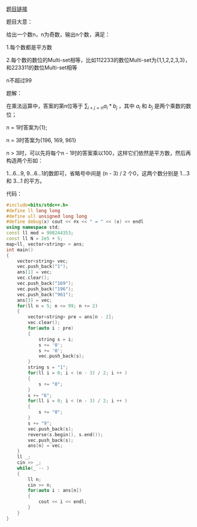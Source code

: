 [题目链接](https://codeforces.com/problemset/problem/1916/D)

题目大意：

给出一个数n，n为奇数，输出n个数，满足：

1.每个数都是平方数

2.每个数的数位的Multi-set相等，比如112233的数位Multi-set为{1,1,2,2,3,3}，和223311的数位Multi-set相等

n不超过99

题解：

在乘法运算中，答案的第n位等于 $\sum_{i + j = n}a_i*b_j$ ，其中 $a_i$ 和 $b_j$ 是两个乘数的数位；

n = 1时答案为{1};

n = 3时答案为{196, 169, 961}

n > 3时，可以先将每个n - 1时的答案乘以100，这样它们依然是平方数，然后再构造两个形如：

1...6...9, 9...6...1的数即可，省略号中间是 (n - 3) / 2 个0，这两个数分别是 1...3 和 3...1 的平方。

代码：

```c++ 
#include<bits/stdc++.h>
#define ll long long
#define ull unsigned long long
#define debug(x) cout << #x << " = " << (x) << endl
using namespace std;
const ll mod = 998244353;
const ll N = 2e5 + 5;
map<ll, vector<string> > ans;
int main()
{
	vector<string> vec;
	vec.push_back("1");
	ans[1] = vec;
	vec.clear();
	vec.push_back("169");
	vec.push_back("196");
	vec.push_back("961");
	ans[3] = vec;
	for(ll n = 5; n <= 99; n += 2)
	{
		vector<string> pre = ans[n - 2];
		vec.clear();
		for(auto i : pre)
		{
			string s = i;
			s += '0';
			s += '0';
			vec.push_back(s);
		}
		string s = "1";
		for(ll i = 0; i < (n - 3) / 2; i ++ )
		{
			s += "0";
		}
		s += "6";
		for(ll i = 0; i < (n - 3) / 2; i ++ )
		{
			s += "0";
		}
		s += "9";
		vec.push_back(s);
		reverse(s.begin(), s.end());
		vec.push_back(s);
		ans[n] = vec;
	}
	ll _;
	cin >> _;
	while(_ -- )
	{
		ll n;
		cin >> n;
		for(auto i : ans[n])
		{
			cout << i << endl;
		}
	}
}
```

